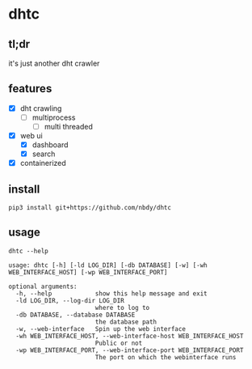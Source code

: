 # dhtc
## tl;dr
it's just another dht crawler <br>
## features
- [X] dht crawling
  - [ ] multiprocess
    - [ ] multi threaded
- [X] web ui
    - [X] dashboard
    - [X] search
- [X] containerized
    
## install
```shell
pip3 install git+https://github.com/nbdy/dhtc
```

## usage
```shell
dhtc --help

usage: dhtc [-h] [-ld LOG_DIR] [-db DATABASE] [-w] [-wh WEB_INTERFACE_HOST] [-wp WEB_INTERFACE_PORT]

optional arguments:
  -h, --help            show this help message and exit
  -ld LOG_DIR, --log-dir LOG_DIR
                        where to log to
  -db DATABASE, --database DATABASE
                        the database path
  -w, --web-interface   Spin up the web interface
  -wh WEB_INTERFACE_HOST, --web-interface-host WEB_INTERFACE_HOST
                        Public or not
  -wp WEB_INTERFACE_PORT, --web-interface-port WEB_INTERFACE_PORT
                        The port on which the webinterface runs
```